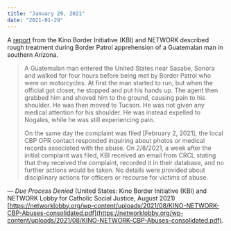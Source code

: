 ```yaml
---
title: "January 29, 2021"
date: "2021-01-29"
---
```


A [report](https://networklobby.org/wp-content/uploads/2021/08/KINO-NETWORK-CBP-Abuses-consolidated.pdf) from the Kino Border Initiative (KBI) and NETWORK described rough treatment during Border Patrol apprehension of a Guatemalan man in southern Arizona.

> A Guatemalan man entered the United States near Sasabe, Sonora and walked for four hours before being met by Border Patrol who were on motorcycles. At first the man started to run, but when the official got closer, he stopped and put his hands up. The agent then grabbed him and shoved him to the ground, causing pain to his shoulder. He was then moved to Tucson. He was not given any medical attention for his shoulder. He was instead expelled to Nogales, while he was still experiencing pain.
> 
> On the same day the complaint was filed \[February 2, 2021\], the local CBP OPR contact responded inquiring about photos or medical records associated with the abuse. On 2/8/2021, a week after the initial complaint was filed, KBI received an email from CRCL stating that they received the complaint, recorded it in their database, and no further actions would be taken. No details were provided about disciplinary actions for officers or recourse for victims of abuse.

— _Due Process Denied_ (United States: Kino Border Initiative (KBI) and NETWORK Lobby for Catholic Social Justice, August 2021) [https://networklobby.org/wp-content/uploads/2021/08/KINO-NETWORK-CBP-Abuses-consolidated.pdf](https://networklobby.org/wp-content/uploads/2021/08/KINO-NETWORK-CBP-Abuses-consolidated.pdf).
